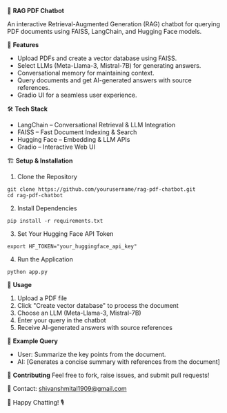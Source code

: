 📄 **RAG PDF Chatbot**

An interactive Retrieval-Augmented Generation (RAG) chatbot for querying PDF documents using FAISS, LangChain, and Hugging Face models.

🚀 **Features**
* Upload PDFs and create a vector database using FAISS.
* Select LLMs (Meta-Llama-3, Mistral-7B) for generating answers.
* Conversational memory for maintaining context.
* Query documents and get AI-generated answers with source references.
* Gradio UI for a seamless user experience.

🛠️ **Tech Stack**
* LangChain – Conversational Retrieval & LLM Integration
* FAISS – Fast Document Indexing & Search
* Hugging Face – Embedding & LLM APIs
* Gradio – Interactive Web UI

🏗️ **Setup & Installation**
1. Clone the Repository
```
git clone https://github.com/yourusername/rag-pdf-chatbot.git
cd rag-pdf-chatbot
```

2. Install Dependencies
```
pip install -r requirements.txt
```
3. Set Your Hugging Face API Token
```
export HF_TOKEN="your_huggingface_api_key"
```
4. Run the Application
```
python app.py
```
📌 **Usage**

1. Upload a PDF file
2. Click "Create vector database" to process the document
3. Choose an LLM (Meta-Llama-3, Mistral-7B)
4. Enter your query in the chatbot
5. Receive AI-generated answers with source references

🎯 **Example Query**

* User: Summarize the key points from the document.  
* AI: [Generates a concise summary with references from the document]  

🤝 **Contributing**
Feel free to fork, raise issues, and submit pull requests!

📩 Contact: shivanshmital1909@gmail.com

🚀 Happy Chatting! 🎙️